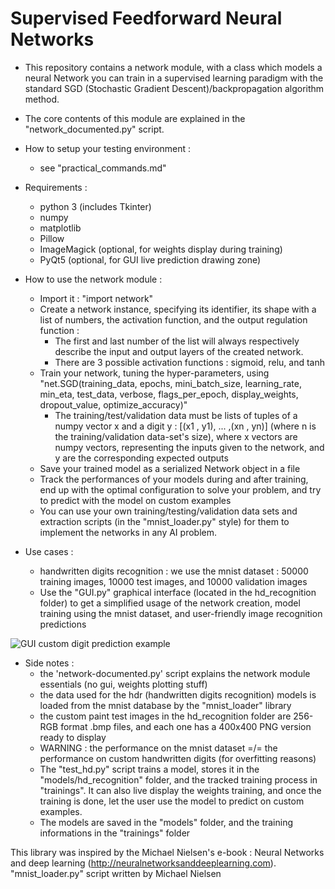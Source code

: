 # Supervised Feedforward Neural Networks

* This repository contains a network module, with a class which models a neural Network you can train in a supervised learning paradigm with the standard SGD (Stochastic Gradient Descent)/backpropagation algorithm method.

* The core contents of this module are explained in the "network_documented.py" script.

* How to setup your testing environment :
    - see "practical_commands.md" 

* Requirements :
    - python 3 (includes Tkinter)
    - numpy
    - matplotlib
    - Pillow
    - ImageMagick (optional, for weights display during training)
    - PyQt5 (optional, for GUI live prediction drawing zone)

* How to use the network module :
    - Import it : "import network"
    - Create a network instance, specifying its identifier, its shape with a list of numbers, the activation function, and the output regulation function :
    	- The first and last number of the list will always respectively describe the input and output layers of the created network.
    	- There are 3 possible activation functions : sigmoid, relu, and tanh
    - Train your network, tuning the hyper-parameters, using "net.SGD(training_data, epochs, mini_batch_size, learning_rate, min_eta, test_data, verbose, flags_per_epoch, display_weights, dropout_value, optimize_accuracy)"
    	- The training/test/validation data must be lists of tuples of a numpy vector x and a digit y : [(x1 , y1), ... ,(xn , yn)] (where n is the training/validation data-set's size), where x vectors are numpy vectors, representing the inputs given to the network, and y are the corresponding expected outputs
    - Save your trained model as a serialized Network object in a file
    - Track the performances of your models during and after training, end up with the optimal configuration to solve your problem, and try to predict with the model on custom examples
    - You can use your own training/testing/validation data sets and extraction scripts (in the "mnist_loader.py" style) for them to implement the networks in any AI problem.

* Use cases :
    - handwritten digits recognition : we use the mnist dataset : 50000 training images, 10000 test images, and 10000 validation images
    - Use the "GUI.py" graphical interface (located in the hd_recognition folder) to get a simplified usage of the network creation, model training using the mnist dataset, and user-friendly image recognition predictions

![GUI custom digit prediction example](https://github.com/Seledriac/A-small-pedagogic-python-library-for-supervised-neural-networks/tree/master/hd_recognition/demo.PNG?raw=true)

* Side notes :
    - the 'network-documented.py' script explains the network module essentials (no gui, weights plotting stuff)
    - the data used for the hdr (handwritten digits recognition) models is loaded from the mnist database by the "mnist_loader" library
    - the custom paint test images in the hd_recognition folder are 256-RGB format .bmp files, and each one has a 400x400 PNG version ready to display
    - WARNING : the performance on the mnist dataset =/= the performance on custom handwritten digits (for overfitting reasons)
    - The "test_hd.py" script trains a model, stores it in the "models/hd_recognition" folder, and the tracked training process in "trainings". It can also live display the weights training, and once the training is done, let the user use the model to predict on custom examples.
    - The models are saved in the "models" folder, and the training informations in the "trainings" folder

This library was inspired by the Michael Nielsen's e-book : Neural Networks and deep learning (http://neuralnetworksanddeeplearning.com).
"mnist_loader.py" script written by Michael Nielsen
    
	
